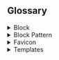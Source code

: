 # <!-- Glossary -->

## Glossary

<details>
 <summary>Block</summary>

<p>A block within the WordPress Editor represents a single content element.
Imagine these blocks as the foundational components of your website, much like
building blocks. The versatility is immense – you have the ability to incorporate
blocks for text, images, videos, audio, columns, spacing, page divisions, payment
buttons, calendars, and a host of other features.</p>

<p><b>Learn more:</b> <a href="https://learn.wordpress.org/tutorial/building-a-home-page-with-a-block-theme/">
Building a homepage with a block theme</a></p>
</details>

<details>
 <summary>Block Pattern</summary>

<p>A block within the WordPress Editor represents a single content element.
Imagine these blocks as the foundational components of your website, much like
building blocks. The versatility is immense – you have the ability to incorporate
blocks for text, images, videos, audio, columns, spacing, page divisions, payment
buttons, calendars, and a host of other features.</p>

<p><b>Learn more:</b> <a href="https://learn.wordpress.org/tutorial/intro-to-block-patterns/">
Intro to Block Patterns.</a></p>
</details>

<details>
 <summary>Favicon</summary>

<p>The site favicon is the small icon that appears in the browser tab when you
visit a website. It is also used as the app icon when you save a website to your
home screen on a mobile device. The favicon can be set in
<a href="/wp-admin/customize.php?autofocus[section]=title_tagline">the Customizer.</a></p>
</details>

<details>
 <summary>Templates</summary>

<p>WordPress templates are pre-designed layouts used to display content on a
WordPress website. They can be customized to control the appearance and
functionality of a website, including the placement of widgets, menus, and other
page elements. You can pick a template for a page or post using the Template
dropdown in the Document sidebar.</p>

<p><b>Learn more:</b> <a href="https://wordpress.tv/2023/06/06/using-page-templates-2/">
Using Page Templates</a></p>
</details>
